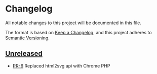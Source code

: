 # Changelog

All notable changes to this project will be documented in this file.

The format is based on [Keep a Changelog](https://keepachangelog.com/en/1.1.0/),
and this project adheres to [Semantic Versioning](https://semver.org/spec/v2.0.0.html).

## [Unreleased]

* [PR-6](https://github.com/rimi-itk/placeholder-ui/pull/6)
  Replaced html2svg api with Chrome PHP

[Unreleased]: https://github.com/rimi-itk/placeholder-ui
